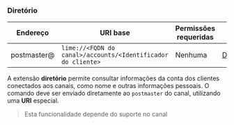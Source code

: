 ### Diretório
| Endereço                        | URI base     | Permissões requeridas   | C#                     |
|---------------------------------|--------------|-------------------------|------------------------|
| postmaster@<FQDN do canal> | `lime://<FQDN do canal>/accounts/<Identificador do cliente>`       | Nenhuma      | [DirectoryExtension](https://github.com/takenet/messaginghub-client-csharp/blob/master/src/Takenet.MessagingHub.Client/Extensions/Broadcast/DirectoryExtension.cs) |

A extensão **diretório** permite consultar informações da conta dos clientes conectados aos canais, como nome e outras informações pessoais. O comando deve ser enviado diretamente ao `postmaster` do canal, utilizando uma **URI** especial.

> Esta funcionalidade depende do suporte no canal

